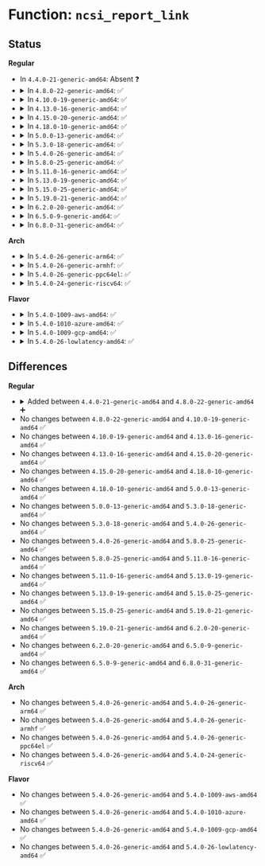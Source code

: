 # Function: <code>ncsi_report_link</code>

## Status
<b>Regular</b>
<ul>
<li>
In <code>4.4.0-21-generic-amd64</code>: Absent ❓
</li>
<li>
<details>
<summary>In <code>4.8.0-22-generic-amd64</code>: ✅</summary>

```c
void ncsi_report_link(struct ncsi_dev_priv * ndp, bool force_down)
```

```json
{
  "name": "ncsi_report_link",
  "collision_type": "Unique Static",
  "inline_type": "No",
  "funcs": [
    {
      "addr": 18446744071587816080,
      "name": "ncsi_report_link",
      "external": false,
      "loc": "net/ncsi/ncsi-manage.c:130",
      "file": "net/ncsi/ncsi-manage.c",
      "inline": "seen, unknown",
      "caller_inline": [],
      "caller_func": [
        "net/ncsi/ncsi-manage.c:ncsi_process_next_channel",
        "net/ncsi/ncsi-manage.c:ncsi_process_next_channel",
        "net/ncsi/ncsi-manage.c:ncsi_dev_work",
        "net/ncsi/ncsi-manage.c:ncsi_enable_hwa",
        "net/ncsi/ncsi-manage.c:ncsi_choose_active_channel",
        "net/ncsi/ncsi-manage.c:ncsi_configure_channel",
        "net/ncsi/ncsi-manage.c:ncsi_channel_monitor"
      ]
    }
  ],
  "symbols": [
    {
      "addr": 18446744071587816080,
      "name": "ncsi_report_link",
      "section": ".text",
      "bind": "STB_LOCAL",
      "size": 161
    }
  ]
}
```
</details>
</li>
<li>
<details>
<summary>In <code>4.10.0-19-generic-amd64</code>: ✅</summary>

```c
void ncsi_report_link(struct ncsi_dev_priv * ndp, bool force_down)
```

```json
{
  "name": "ncsi_report_link",
  "collision_type": "Unique Static",
  "inline_type": "No",
  "funcs": [
    {
      "addr": 18446744071588029744,
      "name": "ncsi_report_link",
      "external": false,
      "loc": "net/ncsi/ncsi-manage.c:130",
      "file": "net/ncsi/ncsi-manage.c",
      "inline": "seen, unknown",
      "caller_inline": [],
      "caller_func": [
        "net/ncsi/ncsi-manage.c:ncsi_stop_dev",
        "net/ncsi/ncsi-manage.c:ncsi_process_next_channel",
        "net/ncsi/ncsi-manage.c:ncsi_process_next_channel",
        "net/ncsi/ncsi-manage.c:ncsi_dev_work",
        "net/ncsi/ncsi-manage.c:ncsi_enable_hwa",
        "net/ncsi/ncsi-manage.c:ncsi_choose_active_channel",
        "net/ncsi/ncsi-manage.c:ncsi_configure_channel",
        "net/ncsi/ncsi-manage.c:ncsi_channel_monitor"
      ]
    }
  ],
  "symbols": [
    {
      "addr": 18446744071588029744,
      "name": "ncsi_report_link",
      "section": ".text",
      "bind": "STB_LOCAL",
      "size": 230
    }
  ]
}
```
</details>
</li>
<li>
<details>
<summary>In <code>4.13.0-16-generic-amd64</code>: ✅</summary>

```c
void ncsi_report_link(struct ncsi_dev_priv * ndp, bool force_down)
```

```json
{
  "name": "ncsi_report_link",
  "collision_type": "Unique Static",
  "inline_type": "No",
  "funcs": [
    {
      "addr": 18446744071588187840,
      "name": "ncsi_report_link",
      "external": false,
      "loc": "net/ncsi/ncsi-manage.c:130",
      "file": "net/ncsi/ncsi-manage.c",
      "inline": "seen, unknown",
      "caller_inline": [],
      "caller_func": [
        "net/ncsi/ncsi-manage.c:ncsi_stop_dev",
        "net/ncsi/ncsi-manage.c:ncsi_process_next_channel",
        "net/ncsi/ncsi-manage.c:ncsi_process_next_channel",
        "net/ncsi/ncsi-manage.c:ncsi_dev_work",
        "net/ncsi/ncsi-manage.c:ncsi_enable_hwa",
        "net/ncsi/ncsi-manage.c:ncsi_choose_active_channel",
        "net/ncsi/ncsi-manage.c:ncsi_configure_channel",
        "net/ncsi/ncsi-manage.c:ncsi_channel_monitor"
      ]
    }
  ],
  "symbols": [
    {
      "addr": 18446744071588187840,
      "name": "ncsi_report_link",
      "section": ".text",
      "bind": "STB_LOCAL",
      "size": 230
    }
  ]
}
```
</details>
</li>
<li>
<details>
<summary>In <code>4.15.0-20-generic-amd64</code>: ✅</summary>

```c
void ncsi_report_link(struct ncsi_dev_priv * ndp, bool force_down)
```

```json
{
  "name": "ncsi_report_link",
  "collision_type": "Unique Static",
  "inline_type": "No",
  "funcs": [
    {
      "addr": 18446744071588734000,
      "name": "ncsi_report_link",
      "external": false,
      "loc": "net/ncsi/ncsi-manage.c:149",
      "file": "net/ncsi/ncsi-manage.c",
      "inline": "seen, unknown",
      "caller_inline": [],
      "caller_func": [
        "net/ncsi/ncsi-manage.c:ncsi_stop_dev",
        "net/ncsi/ncsi-manage.c:ncsi_process_next_channel",
        "net/ncsi/ncsi-manage.c:ncsi_process_next_channel",
        "net/ncsi/ncsi-manage.c:ncsi_dev_work",
        "net/ncsi/ncsi-manage.c:ncsi_enable_hwa",
        "net/ncsi/ncsi-manage.c:ncsi_choose_active_channel",
        "net/ncsi/ncsi-manage.c:ncsi_configure_channel",
        "net/ncsi/ncsi-manage.c:ncsi_channel_monitor"
      ]
    }
  ],
  "symbols": [
    {
      "addr": 18446744071588734000,
      "name": "ncsi_report_link",
      "section": ".text",
      "bind": "STB_LOCAL",
      "size": 235
    }
  ]
}
```
</details>
</li>
<li>
<details>
<summary>In <code>4.18.0-10-generic-amd64</code>: ✅</summary>

```c
void ncsi_report_link(struct ncsi_dev_priv * ndp, bool force_down)
```

```json
{
  "name": "ncsi_report_link",
  "collision_type": "Unique Static",
  "inline_type": "No",
  "funcs": [
    {
      "addr": 18446744071589101184,
      "name": "ncsi_report_link",
      "external": false,
      "loc": "net/ncsi/ncsi-manage.c:30",
      "file": "net/ncsi/ncsi-manage.c",
      "inline": "seen, unknown",
      "caller_inline": [],
      "caller_func": [
        "net/ncsi/ncsi-manage.c:ncsi_stop_dev",
        "net/ncsi/ncsi-manage.c:ncsi_process_next_channel",
        "net/ncsi/ncsi-manage.c:ncsi_process_next_channel",
        "net/ncsi/ncsi-manage.c:ncsi_dev_work",
        "net/ncsi/ncsi-manage.c:ncsi_enable_hwa",
        "net/ncsi/ncsi-manage.c:ncsi_choose_active_channel",
        "net/ncsi/ncsi-manage.c:ncsi_configure_channel",
        "net/ncsi/ncsi-manage.c:ncsi_channel_monitor"
      ]
    }
  ],
  "symbols": [
    {
      "addr": 18446744071589101184,
      "name": "ncsi_report_link",
      "section": ".text",
      "bind": "STB_LOCAL",
      "size": 235
    }
  ]
}
```
</details>
</li>
<li>
<details>
<summary>In <code>5.0.0-13-generic-amd64</code>: ✅</summary>

```c
void ncsi_report_link(struct ncsi_dev_priv * ndp, bool force_down)
```

```json
{
  "name": "ncsi_report_link",
  "collision_type": "Unique Static",
  "inline_type": "No",
  "funcs": [
    {
      "addr": 18446744071589329632,
      "name": "ncsi_report_link",
      "external": false,
      "loc": "net/ncsi/ncsi-manage.c:54",
      "file": "net/ncsi/ncsi-manage.c",
      "inline": "seen, unknown",
      "caller_inline": [],
      "caller_func": [
        "net/ncsi/ncsi-manage.c:ncsi_stop_dev",
        "net/ncsi/ncsi-manage.c:ncsi_process_next_channel",
        "net/ncsi/ncsi-manage.c:ncsi_process_next_channel",
        "net/ncsi/ncsi-manage.c:ncsi_dev_work",
        "net/ncsi/ncsi-manage.c:ncsi_choose_active_channel",
        "net/ncsi/ncsi-manage.c:ncsi_configure_channel",
        "net/ncsi/ncsi-manage.c:ncsi_channel_monitor"
      ]
    }
  ],
  "symbols": [
    {
      "addr": 18446744071589329632,
      "name": "ncsi_report_link",
      "section": ".text",
      "bind": "STB_LOCAL",
      "size": 235
    }
  ]
}
```
</details>
</li>
<li>
<details>
<summary>In <code>5.3.0-18-generic-amd64</code>: ✅</summary>

```c
void ncsi_report_link(struct ncsi_dev_priv * ndp, bool force_down)
```

```json
{
  "name": "ncsi_report_link",
  "collision_type": "Unique Static",
  "inline_type": "No",
  "funcs": [
    {
      "addr": 18446744071589785056,
      "name": "ncsi_report_link",
      "external": false,
      "loc": "net/ncsi/ncsi-manage.c:50",
      "file": "net/ncsi/ncsi-manage.c",
      "inline": "seen, unknown",
      "caller_inline": [],
      "caller_func": [
        "net/ncsi/ncsi-manage.c:ncsi_stop_dev",
        "net/ncsi/ncsi-manage.c:ncsi_process_next_channel",
        "net/ncsi/ncsi-manage.c:ncsi_process_next_channel",
        "net/ncsi/ncsi-manage.c:ncsi_dev_work",
        "net/ncsi/ncsi-manage.c:ncsi_choose_active_channel",
        "net/ncsi/ncsi-manage.c:ncsi_configure_channel",
        "net/ncsi/ncsi-manage.c:ncsi_channel_monitor"
      ]
    }
  ],
  "symbols": [
    {
      "addr": 18446744071589785056,
      "name": "ncsi_report_link",
      "section": ".text",
      "bind": "STB_LOCAL",
      "size": 220
    }
  ]
}
```
</details>
</li>
<li>
<details>
<summary>In <code>5.4.0-26-generic-amd64</code>: ✅</summary>

```c
void ncsi_report_link(struct ncsi_dev_priv * ndp, bool force_down)
```

```json
{
  "name": "ncsi_report_link",
  "collision_type": "Unique Static",
  "inline_type": "No",
  "funcs": [
    {
      "addr": 18446744071590008752,
      "name": "ncsi_report_link",
      "external": false,
      "loc": "net/ncsi/ncsi-manage.c:49",
      "file": "net/ncsi/ncsi-manage.c",
      "inline": "seen, unknown",
      "caller_inline": [],
      "caller_func": [
        "net/ncsi/ncsi-manage.c:ncsi_stop_dev",
        "net/ncsi/ncsi-manage.c:ncsi_process_next_channel",
        "net/ncsi/ncsi-manage.c:ncsi_process_next_channel",
        "net/ncsi/ncsi-manage.c:ncsi_dev_work",
        "net/ncsi/ncsi-manage.c:ncsi_choose_active_channel",
        "net/ncsi/ncsi-manage.c:ncsi_configure_channel",
        "net/ncsi/ncsi-manage.c:ncsi_channel_monitor"
      ]
    }
  ],
  "symbols": [
    {
      "addr": 18446744071590008752,
      "name": "ncsi_report_link",
      "section": ".text",
      "bind": "STB_LOCAL",
      "size": 220
    }
  ]
}
```
</details>
</li>
<li>
<details>
<summary>In <code>5.8.0-25-generic-amd64</code>: ✅</summary>

```c
void ncsi_report_link(struct ncsi_dev_priv * ndp, bool force_down)
```

```json
{
  "name": "ncsi_report_link",
  "collision_type": "Unique Static",
  "inline_type": "No",
  "funcs": [
    {
      "addr": 18446744071591039600,
      "name": "ncsi_report_link",
      "external": false,
      "loc": "net/ncsi/ncsi-manage.c:51",
      "file": "net/ncsi/ncsi-manage.c",
      "inline": "seen, unknown",
      "caller_inline": [],
      "caller_func": [
        "net/ncsi/ncsi-manage.c:ncsi_stop_dev",
        "net/ncsi/ncsi-manage.c:ncsi_process_next_channel",
        "net/ncsi/ncsi-manage.c:ncsi_process_next_channel",
        "net/ncsi/ncsi-manage.c:ncsi_probe_channel",
        "net/ncsi/ncsi-manage.c:ncsi_choose_active_channel",
        "net/ncsi/ncsi-manage.c:ncsi_configure_channel",
        "net/ncsi/ncsi-manage.c:ncsi_channel_monitor"
      ]
    }
  ],
  "symbols": [
    {
      "addr": 18446744071591039600,
      "name": "ncsi_report_link",
      "section": ".text",
      "bind": "STB_LOCAL",
      "size": 220
    }
  ]
}
```
</details>
</li>
<li>
<details>
<summary>In <code>5.11.0-16-generic-amd64</code>: ✅</summary>

```c
void ncsi_report_link(struct ncsi_dev_priv * ndp, bool force_down)
```

```json
{
  "name": "ncsi_report_link",
  "collision_type": "Unique Static",
  "inline_type": "No",
  "funcs": [
    {
      "addr": 18446744071591103280,
      "name": "ncsi_report_link",
      "external": false,
      "loc": "net/ncsi/ncsi-manage.c:51",
      "file": "net/ncsi/ncsi-manage.c",
      "inline": "seen, unknown",
      "caller_inline": [],
      "caller_func": [
        "net/ncsi/ncsi-manage.c:ncsi_stop_dev",
        "net/ncsi/ncsi-manage.c:ncsi_process_next_channel",
        "net/ncsi/ncsi-manage.c:ncsi_process_next_channel",
        "net/ncsi/ncsi-manage.c:ncsi_probe_channel",
        "net/ncsi/ncsi-manage.c:ncsi_choose_active_channel",
        "net/ncsi/ncsi-manage.c:ncsi_configure_channel",
        "net/ncsi/ncsi-manage.c:ncsi_channel_monitor"
      ]
    }
  ],
  "symbols": [
    {
      "addr": 18446744071591103280,
      "name": "ncsi_report_link",
      "section": ".text",
      "bind": "STB_LOCAL",
      "size": 220
    }
  ]
}
```
</details>
</li>
<li>
<details>
<summary>In <code>5.13.0-19-generic-amd64</code>: ✅</summary>

```c
void ncsi_report_link(struct ncsi_dev_priv * ndp, bool force_down)
```

```json
{
  "name": "ncsi_report_link",
  "collision_type": "Unique Static",
  "inline_type": "No",
  "funcs": [
    {
      "addr": 18446744071591033904,
      "name": "ncsi_report_link",
      "external": false,
      "loc": "net/ncsi/ncsi-manage.c:51",
      "file": "net/ncsi/ncsi-manage.c",
      "inline": "seen, unknown",
      "caller_inline": [],
      "caller_func": [
        "net/ncsi/ncsi-manage.c:ncsi_stop_dev",
        "net/ncsi/ncsi-manage.c:ncsi_process_next_channel",
        "net/ncsi/ncsi-manage.c:ncsi_process_next_channel",
        "net/ncsi/ncsi-manage.c:ncsi_probe_channel",
        "net/ncsi/ncsi-manage.c:ncsi_choose_active_channel",
        "net/ncsi/ncsi-manage.c:ncsi_configure_channel",
        "net/ncsi/ncsi-manage.c:ncsi_channel_monitor"
      ]
    }
  ],
  "symbols": [
    {
      "addr": 18446744071591033904,
      "name": "ncsi_report_link",
      "section": ".text",
      "bind": "STB_LOCAL",
      "size": 220
    }
  ]
}
```
</details>
</li>
<li>
<details>
<summary>In <code>5.15.0-25-generic-amd64</code>: ✅</summary>

```c
void ncsi_report_link(struct ncsi_dev_priv * ndp, bool force_down)
```

```json
{
  "name": "ncsi_report_link",
  "collision_type": "Unique Static",
  "inline_type": "No",
  "funcs": [
    {
      "addr": 18446744071591875760,
      "name": "ncsi_report_link",
      "external": false,
      "loc": "net/ncsi/ncsi-manage.c:51",
      "file": "net/ncsi/ncsi-manage.c",
      "inline": "seen, unknown",
      "caller_inline": [],
      "caller_func": [
        "net/ncsi/ncsi-manage.c:ncsi_stop_dev",
        "net/ncsi/ncsi-manage.c:ncsi_process_next_channel",
        "net/ncsi/ncsi-manage.c:ncsi_process_next_channel",
        "net/ncsi/ncsi-manage.c:ncsi_probe_channel",
        "net/ncsi/ncsi-manage.c:ncsi_choose_active_channel",
        "net/ncsi/ncsi-manage.c:ncsi_configure_channel",
        "net/ncsi/ncsi-manage.c:ncsi_channel_monitor"
      ]
    }
  ],
  "symbols": [
    {
      "addr": 18446744071591875760,
      "name": "ncsi_report_link",
      "section": ".text",
      "bind": "STB_LOCAL",
      "size": 220
    }
  ]
}
```
</details>
</li>
<li>
<details>
<summary>In <code>5.19.0-21-generic-amd64</code>: ✅</summary>

```c
void ncsi_report_link(struct ncsi_dev_priv * ndp, bool force_down)
```

```json
{
  "name": "ncsi_report_link",
  "collision_type": "Unique Static",
  "inline_type": "No",
  "funcs": [
    {
      "addr": 18446744071593594608,
      "name": "ncsi_report_link",
      "external": false,
      "loc": "net/ncsi/ncsi-manage.c:51",
      "file": "net/ncsi/ncsi-manage.c",
      "inline": "seen, unknown",
      "caller_inline": [],
      "caller_func": [
        "net/ncsi/ncsi-manage.c:ncsi_stop_dev",
        "net/ncsi/ncsi-manage.c:ncsi_process_next_channel",
        "net/ncsi/ncsi-manage.c:ncsi_process_next_channel",
        "net/ncsi/ncsi-manage.c:ncsi_probe_channel",
        "net/ncsi/ncsi-manage.c:ncsi_choose_active_channel",
        "net/ncsi/ncsi-manage.c:ncsi_configure_channel",
        "net/ncsi/ncsi-manage.c:ncsi_channel_monitor"
      ]
    }
  ],
  "symbols": [
    {
      "addr": 18446744071593594608,
      "name": "ncsi_report_link",
      "section": ".text",
      "bind": "STB_LOCAL",
      "size": 234
    }
  ]
}
```
</details>
</li>
<li>
<details>
<summary>In <code>6.2.0-20-generic-amd64</code>: ✅</summary>

```c
void ncsi_report_link(struct ncsi_dev_priv * ndp, bool force_down)
```

```json
{
  "name": "ncsi_report_link",
  "collision_type": "Unique Static",
  "inline_type": "No",
  "funcs": [
    {
      "addr": 18446744071595521888,
      "name": "ncsi_report_link",
      "external": false,
      "loc": "net/ncsi/ncsi-manage.c:51",
      "file": "net/ncsi/ncsi-manage.c",
      "inline": "seen, unknown",
      "caller_inline": [],
      "caller_func": [
        "net/ncsi/ncsi-manage.c:ncsi_stop_dev",
        "net/ncsi/ncsi-manage.c:ncsi_process_next_channel",
        "net/ncsi/ncsi-manage.c:ncsi_process_next_channel",
        "net/ncsi/ncsi-manage.c:ncsi_probe_channel",
        "net/ncsi/ncsi-manage.c:ncsi_choose_active_channel",
        "net/ncsi/ncsi-manage.c:ncsi_configure_channel",
        "net/ncsi/ncsi-manage.c:ncsi_channel_monitor"
      ]
    }
  ],
  "symbols": [
    {
      "addr": 18446744071595521888,
      "name": "ncsi_report_link",
      "section": ".text",
      "bind": "STB_LOCAL",
      "size": 234
    }
  ]
}
```
</details>
</li>
<li>
<details>
<summary>In <code>6.5.0-9-generic-amd64</code>: ✅</summary>

```c
void ncsi_report_link(struct ncsi_dev_priv * ndp, bool force_down)
```

```json
{
  "name": "ncsi_report_link",
  "collision_type": "Unique Static",
  "inline_type": "No",
  "funcs": [
    {
      "addr": 18446744071596030400,
      "name": "ncsi_report_link",
      "external": false,
      "loc": "net/ncsi/ncsi-manage.c:51",
      "file": "net/ncsi/ncsi-manage.c",
      "inline": "seen, unknown",
      "caller_inline": [],
      "caller_func": [
        "net/ncsi/ncsi-manage.c:ncsi_stop_dev",
        "net/ncsi/ncsi-manage.c:ncsi_process_next_channel",
        "net/ncsi/ncsi-manage.c:ncsi_process_next_channel",
        "net/ncsi/ncsi-manage.c:ncsi_probe_channel",
        "net/ncsi/ncsi-manage.c:ncsi_choose_active_channel",
        "net/ncsi/ncsi-manage.c:ncsi_configure_channel",
        "net/ncsi/ncsi-manage.c:ncsi_channel_monitor"
      ]
    }
  ],
  "symbols": [
    {
      "addr": 18446744071596030400,
      "name": "ncsi_report_link",
      "section": ".text",
      "bind": "STB_LOCAL",
      "size": 234
    }
  ]
}
```
</details>
</li>
<li>
<details>
<summary>In <code>6.8.0-31-generic-amd64</code>: ✅</summary>

```c
void ncsi_report_link(struct ncsi_dev_priv * ndp, bool force_down)
```

```json
{
  "name": "ncsi_report_link",
  "collision_type": "Unique Static",
  "inline_type": "No",
  "funcs": [
    {
      "addr": 18446744071596894976,
      "name": "ncsi_report_link",
      "external": false,
      "loc": "net/ncsi/ncsi-manage.c:51",
      "file": "net/ncsi/ncsi-manage.c",
      "inline": "seen, unknown",
      "caller_inline": [],
      "caller_func": [
        "net/ncsi/ncsi-manage.c:ncsi_stop_dev",
        "net/ncsi/ncsi-manage.c:ncsi_process_next_channel",
        "net/ncsi/ncsi-manage.c:ncsi_process_next_channel",
        "net/ncsi/ncsi-manage.c:ncsi_probe_channel",
        "net/ncsi/ncsi-manage.c:ncsi_choose_active_channel",
        "net/ncsi/ncsi-manage.c:ncsi_configure_channel",
        "net/ncsi/ncsi-manage.c:ncsi_channel_monitor"
      ]
    }
  ],
  "symbols": [
    {
      "addr": 18446744071596894976,
      "name": "ncsi_report_link",
      "section": ".text",
      "bind": "STB_LOCAL",
      "size": 234
    }
  ]
}
```
</details>
</li>
</ul>
<b>Arch</b>
<ul>
<li>
<details>
<summary>In <code>5.4.0-26-generic-arm64</code>: ✅</summary>

```c
void ncsi_report_link(struct ncsi_dev_priv * ndp, bool force_down)
```

```json
{
  "name": "ncsi_report_link",
  "collision_type": "Unique Static",
  "inline_type": "No",
  "funcs": [
    {
      "addr": 18446603336503754896,
      "name": "ncsi_report_link",
      "external": false,
      "loc": "net/ncsi/ncsi-manage.c:49",
      "file": "net/ncsi/ncsi-manage.c",
      "inline": "seen, unknown",
      "caller_inline": [],
      "caller_func": [
        "net/ncsi/ncsi-manage.c:ncsi_stop_dev",
        "net/ncsi/ncsi-manage.c:ncsi_stop_dev",
        "net/ncsi/ncsi-manage.c:ncsi_process_next_channel",
        "net/ncsi/ncsi-manage.c:ncsi_process_next_channel",
        "net/ncsi/ncsi-manage.c:ncsi_dev_work",
        "net/ncsi/ncsi-manage.c:ncsi_choose_active_channel",
        "net/ncsi/ncsi-manage.c:ncsi_configure_channel",
        "net/ncsi/ncsi-manage.c:ncsi_channel_monitor"
      ]
    }
  ],
  "symbols": [
    {
      "addr": 18446603336503754896,
      "name": "ncsi_report_link",
      "section": ".text",
      "bind": "STB_LOCAL",
      "size": 428
    }
  ]
}
```
</details>
</li>
<li>
<details>
<summary>In <code>5.4.0-26-generic-armhf</code>: ✅</summary>

```c
void ncsi_report_link(struct ncsi_dev_priv * ndp, bool force_down)
```

```json
{
  "name": "ncsi_report_link",
  "collision_type": "Unique Static",
  "inline_type": "No",
  "funcs": [
    {
      "addr": 3236380580,
      "name": "ncsi_report_link",
      "external": false,
      "loc": "net/ncsi/ncsi-manage.c:49",
      "file": "net/ncsi/ncsi-manage.c",
      "inline": "seen, unknown",
      "caller_inline": [],
      "caller_func": [
        "net/ncsi/ncsi-manage.c:ncsi_stop_dev",
        "net/ncsi/ncsi-manage.c:ncsi_process_next_channel",
        "net/ncsi/ncsi-manage.c:ncsi_process_next_channel",
        "net/ncsi/ncsi-manage.c:ncsi_dev_work",
        "net/ncsi/ncsi-manage.c:ncsi_choose_active_channel",
        "net/ncsi/ncsi-manage.c:ncsi_configure_channel",
        "net/ncsi/ncsi-manage.c:ncsi_channel_monitor"
      ]
    }
  ],
  "symbols": [
    {
      "addr": 3236380580,
      "name": "ncsi_report_link",
      "section": ".text",
      "bind": "STB_LOCAL",
      "size": 224
    }
  ]
}
```
</details>
</li>
<li>
<details>
<summary>In <code>5.4.0-26-generic-ppc64el</code>: ✅</summary>

```c
void ncsi_report_link(struct ncsi_dev_priv * ndp, bool force_down)
```

```json
{
  "name": "ncsi_report_link",
  "collision_type": "Unique Static",
  "inline_type": "No",
  "funcs": [
    {
      "addr": 13835058055297595312,
      "name": "ncsi_report_link",
      "external": false,
      "loc": "net/ncsi/ncsi-manage.c:49",
      "file": "net/ncsi/ncsi-manage.c",
      "inline": "seen, unknown",
      "caller_inline": [],
      "caller_func": [
        "net/ncsi/ncsi-manage.c:ncsi_stop_dev",
        "net/ncsi/ncsi-manage.c:ncsi_stop_dev",
        "net/ncsi/ncsi-manage.c:ncsi_process_next_channel",
        "net/ncsi/ncsi-manage.c:ncsi_process_next_channel",
        "net/ncsi/ncsi-manage.c:ncsi_dev_work",
        "net/ncsi/ncsi-manage.c:ncsi_choose_active_channel",
        "net/ncsi/ncsi-manage.c:ncsi_configure_channel",
        "net/ncsi/ncsi-manage.c:ncsi_channel_monitor"
      ]
    }
  ],
  "symbols": [
    {
      "addr": 13835058055297595312,
      "name": "ncsi_report_link",
      "section": ".text",
      "bind": "STB_LOCAL",
      "size": 396
    }
  ]
}
```
</details>
</li>
<li>
<details>
<summary>In <code>5.4.0-24-generic-riscv64</code>: ✅</summary>

```c
void ncsi_report_link(struct ncsi_dev_priv * ndp, bool force_down)
```

```json
{
  "name": "ncsi_report_link",
  "collision_type": "Unique Static",
  "inline_type": "No",
  "funcs": [
    {
      "addr": 18446743936279672350,
      "name": "ncsi_report_link",
      "external": false,
      "loc": "net/ncsi/ncsi-manage.c:49",
      "file": "net/ncsi/ncsi-manage.c",
      "inline": "seen, unknown",
      "caller_inline": [],
      "caller_func": [
        "net/ncsi/ncsi-manage.c:ncsi_stop_dev",
        "net/ncsi/ncsi-manage.c:ncsi_process_next_channel",
        "net/ncsi/ncsi-manage.c:ncsi_process_next_channel",
        "net/ncsi/ncsi-manage.c:ncsi_dev_work",
        "net/ncsi/ncsi-manage.c:ncsi_choose_active_channel",
        "net/ncsi/ncsi-manage.c:ncsi_configure_channel",
        "net/ncsi/ncsi-manage.c:ncsi_channel_monitor"
      ]
    }
  ],
  "symbols": [
    {
      "addr": 18446743936279672350,
      "name": "ncsi_report_link",
      "section": ".text",
      "bind": "STB_LOCAL",
      "size": 214
    }
  ]
}
```
</details>
</li>
</ul>
<b>Flavor</b>
<ul>
<li>
<details>
<summary>In <code>5.4.0-1009-aws-amd64</code>: ✅</summary>

```c
void ncsi_report_link(struct ncsi_dev_priv * ndp, bool force_down)
```

```json
{
  "name": "ncsi_report_link",
  "collision_type": "Unique Static",
  "inline_type": "No",
  "funcs": [
    {
      "addr": 18446744071589612352,
      "name": "ncsi_report_link",
      "external": false,
      "loc": "net/ncsi/ncsi-manage.c:49",
      "file": "net/ncsi/ncsi-manage.c",
      "inline": "seen, unknown",
      "caller_inline": [],
      "caller_func": [
        "net/ncsi/ncsi-manage.c:ncsi_stop_dev",
        "net/ncsi/ncsi-manage.c:ncsi_process_next_channel",
        "net/ncsi/ncsi-manage.c:ncsi_process_next_channel",
        "net/ncsi/ncsi-manage.c:ncsi_dev_work",
        "net/ncsi/ncsi-manage.c:ncsi_choose_active_channel",
        "net/ncsi/ncsi-manage.c:ncsi_configure_channel",
        "net/ncsi/ncsi-manage.c:ncsi_channel_monitor"
      ]
    }
  ],
  "symbols": [
    {
      "addr": 18446744071589612352,
      "name": "ncsi_report_link",
      "section": ".text",
      "bind": "STB_LOCAL",
      "size": 220
    }
  ]
}
```
</details>
</li>
<li>
<details>
<summary>In <code>5.4.0-1010-azure-amd64</code>: ✅</summary>

```c
void ncsi_report_link(struct ncsi_dev_priv * ndp, bool force_down)
```

```json
{
  "name": "ncsi_report_link",
  "collision_type": "Unique Static",
  "inline_type": "No",
  "funcs": [
    {
      "addr": 18446744071589336880,
      "name": "ncsi_report_link",
      "external": false,
      "loc": "net/ncsi/ncsi-manage.c:49",
      "file": "net/ncsi/ncsi-manage.c",
      "inline": "seen, unknown",
      "caller_inline": [],
      "caller_func": [
        "net/ncsi/ncsi-manage.c:ncsi_stop_dev",
        "net/ncsi/ncsi-manage.c:ncsi_process_next_channel",
        "net/ncsi/ncsi-manage.c:ncsi_process_next_channel",
        "net/ncsi/ncsi-manage.c:ncsi_dev_work",
        "net/ncsi/ncsi-manage.c:ncsi_choose_active_channel",
        "net/ncsi/ncsi-manage.c:ncsi_configure_channel",
        "net/ncsi/ncsi-manage.c:ncsi_channel_monitor"
      ]
    }
  ],
  "symbols": [
    {
      "addr": 18446744071589336880,
      "name": "ncsi_report_link",
      "section": ".text",
      "bind": "STB_LOCAL",
      "size": 220
    }
  ]
}
```
</details>
</li>
<li>
<details>
<summary>In <code>5.4.0-1009-gcp-amd64</code>: ✅</summary>

```c
void ncsi_report_link(struct ncsi_dev_priv * ndp, bool force_down)
```

```json
{
  "name": "ncsi_report_link",
  "collision_type": "Unique Static",
  "inline_type": "No",
  "funcs": [
    {
      "addr": 18446744071590054384,
      "name": "ncsi_report_link",
      "external": false,
      "loc": "net/ncsi/ncsi-manage.c:49",
      "file": "net/ncsi/ncsi-manage.c",
      "inline": "seen, unknown",
      "caller_inline": [],
      "caller_func": [
        "net/ncsi/ncsi-manage.c:ncsi_stop_dev",
        "net/ncsi/ncsi-manage.c:ncsi_process_next_channel",
        "net/ncsi/ncsi-manage.c:ncsi_process_next_channel",
        "net/ncsi/ncsi-manage.c:ncsi_dev_work",
        "net/ncsi/ncsi-manage.c:ncsi_choose_active_channel",
        "net/ncsi/ncsi-manage.c:ncsi_configure_channel",
        "net/ncsi/ncsi-manage.c:ncsi_channel_monitor"
      ]
    }
  ],
  "symbols": [
    {
      "addr": 18446744071590054384,
      "name": "ncsi_report_link",
      "section": ".text",
      "bind": "STB_LOCAL",
      "size": 220
    }
  ]
}
```
</details>
</li>
<li>
<details>
<summary>In <code>5.4.0-26-lowlatency-amd64</code>: ✅</summary>

```c
void ncsi_report_link(struct ncsi_dev_priv * ndp, bool force_down)
```

```json
{
  "name": "ncsi_report_link",
  "collision_type": "Unique Static",
  "inline_type": "No",
  "funcs": [
    {
      "addr": 18446744071590104480,
      "name": "ncsi_report_link",
      "external": false,
      "loc": "net/ncsi/ncsi-manage.c:49",
      "file": "net/ncsi/ncsi-manage.c",
      "inline": "seen, unknown",
      "caller_inline": [],
      "caller_func": [
        "net/ncsi/ncsi-manage.c:ncsi_stop_dev",
        "net/ncsi/ncsi-manage.c:ncsi_process_next_channel",
        "net/ncsi/ncsi-manage.c:ncsi_process_next_channel",
        "net/ncsi/ncsi-manage.c:ncsi_dev_work",
        "net/ncsi/ncsi-manage.c:ncsi_choose_active_channel",
        "net/ncsi/ncsi-manage.c:ncsi_configure_channel",
        "net/ncsi/ncsi-manage.c:ncsi_channel_monitor"
      ]
    }
  ],
  "symbols": [
    {
      "addr": 18446744071590104480,
      "name": "ncsi_report_link",
      "section": ".text",
      "bind": "STB_LOCAL",
      "size": 220
    }
  ]
}
```
</details>
</li>
</ul>

## Differences
<b>Regular</b>
<ul>
<li>
<details>
<summary>Added between <code>4.4.0-21-generic-amd64</code> and <code>4.8.0-22-generic-amd64</code> ➕</summary>

```c
void ncsi_report_link(struct ncsi_dev_priv * ndp, bool force_down)
```
</details>
</li>
<li>
No changes between <code>4.8.0-22-generic-amd64</code> and <code>4.10.0-19-generic-amd64</code> ✅
</li>
<li>
No changes between <code>4.10.0-19-generic-amd64</code> and <code>4.13.0-16-generic-amd64</code> ✅
</li>
<li>
No changes between <code>4.13.0-16-generic-amd64</code> and <code>4.15.0-20-generic-amd64</code> ✅
</li>
<li>
No changes between <code>4.15.0-20-generic-amd64</code> and <code>4.18.0-10-generic-amd64</code> ✅
</li>
<li>
No changes between <code>4.18.0-10-generic-amd64</code> and <code>5.0.0-13-generic-amd64</code> ✅
</li>
<li>
No changes between <code>5.0.0-13-generic-amd64</code> and <code>5.3.0-18-generic-amd64</code> ✅
</li>
<li>
No changes between <code>5.3.0-18-generic-amd64</code> and <code>5.4.0-26-generic-amd64</code> ✅
</li>
<li>
No changes between <code>5.4.0-26-generic-amd64</code> and <code>5.8.0-25-generic-amd64</code> ✅
</li>
<li>
No changes between <code>5.8.0-25-generic-amd64</code> and <code>5.11.0-16-generic-amd64</code> ✅
</li>
<li>
No changes between <code>5.11.0-16-generic-amd64</code> and <code>5.13.0-19-generic-amd64</code> ✅
</li>
<li>
No changes between <code>5.13.0-19-generic-amd64</code> and <code>5.15.0-25-generic-amd64</code> ✅
</li>
<li>
No changes between <code>5.15.0-25-generic-amd64</code> and <code>5.19.0-21-generic-amd64</code> ✅
</li>
<li>
No changes between <code>5.19.0-21-generic-amd64</code> and <code>6.2.0-20-generic-amd64</code> ✅
</li>
<li>
No changes between <code>6.2.0-20-generic-amd64</code> and <code>6.5.0-9-generic-amd64</code> ✅
</li>
<li>
No changes between <code>6.5.0-9-generic-amd64</code> and <code>6.8.0-31-generic-amd64</code> ✅
</li>
</ul>
<b>Arch</b>
<ul>
<li>
No changes between <code>5.4.0-26-generic-amd64</code> and <code>5.4.0-26-generic-arm64</code> ✅
</li>
<li>
No changes between <code>5.4.0-26-generic-amd64</code> and <code>5.4.0-26-generic-armhf</code> ✅
</li>
<li>
No changes between <code>5.4.0-26-generic-amd64</code> and <code>5.4.0-26-generic-ppc64el</code> ✅
</li>
<li>
No changes between <code>5.4.0-26-generic-amd64</code> and <code>5.4.0-24-generic-riscv64</code> ✅
</li>
</ul>
<b>Flavor</b>
<ul>
<li>
No changes between <code>5.4.0-26-generic-amd64</code> and <code>5.4.0-1009-aws-amd64</code> ✅
</li>
<li>
No changes between <code>5.4.0-26-generic-amd64</code> and <code>5.4.0-1010-azure-amd64</code> ✅
</li>
<li>
No changes between <code>5.4.0-26-generic-amd64</code> and <code>5.4.0-1009-gcp-amd64</code> ✅
</li>
<li>
No changes between <code>5.4.0-26-generic-amd64</code> and <code>5.4.0-26-lowlatency-amd64</code> ✅
</li>
</ul>
